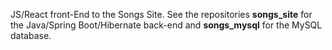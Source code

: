JS/React front-End to the Songs Site. See the repositories **songs_site** for the Java/Spring Boot/Hibernate back-end and **songs_mysql** for the MySQL database.
